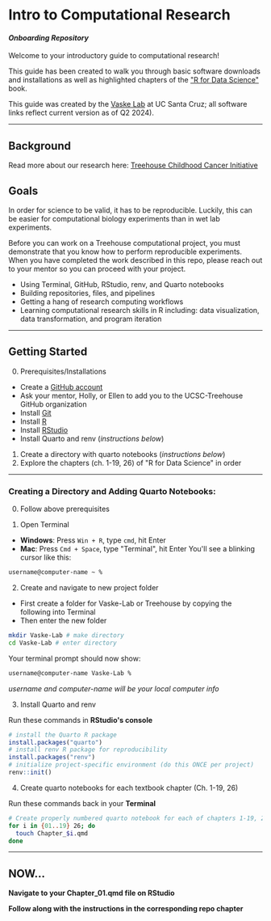 # Intro to Computational Research

#### *Onboarding Repository*

Welcome to your introductory guide to computational research!

This guide has been created to walk you through basic software downloads and installations as well as highlighted chapters of the ["R for Data Science"](https://r4ds.hadley.nz) book.

This guide was created by the [Vaske Lab](https://vaskelab.ucsc.edu) at UC Santa Cruz; all software links reflect current version as of Q2 2024).

------------------------------------------------------------------------

## Background

Read more about our research here: [Treehouse Childhood Cancer Initiative](https://treehousegenomics.ucsc.edu)

## Goals

In order for science to be valid, it has to be reproducible. 
Luckily, this can be easier for computational biology experiments than in wet lab experiments. 

Before you can work on a Treehouse computational project, you must demonstrate that you know how to perform reproducible experiments. 
When you have completed the work described in this repo, please reach out to your mentor so you can proceed with your project. 

-   Using Terminal, GitHub, RStudio, renv, and Quarto notebooks
-   Building repositories, files, and pipelines
-   Getting a hang of research computing workflows
-   Learning computational research skills in R including: data visualization, data transformation, and program iteration

------------------------------------------------------------------------

## Getting Started

0.  Prerequisites/Installations

-   Create a [GitHub account](https://docs.github.com/en/get-started/start-your-journey/creating-an-account-on-github)
-   Ask your mentor, Holly, or Ellen to add you to the UCSC-Treehouse GitHub organization
-   Install [Git](https://git-scm.com/downloads)
-   Install [R](https://www.r-project.org)
-   Install [RStudio](https://posit.co/download/rstudio-desktop/)
-   Install Quarto and renv (*instructions below*)

1.  Create a directory with quarto notebooks (*instructions below*)
2.  Explore the chapters (ch. 1-19, 26) of "R for Data Science" in order

------------------------------------------------------------------------

### Creating a Directory and Adding Quarto Notebooks:

0.  Follow above prerequisites

1.  Open Terminal

-   **Windows**: Press `Win + R`, type `cmd`, hit Enter
-   **Mac**: Press `Cmd + Space`, type "Terminal", hit Enter You'll see a blinking cursor like this:

``` bash
username@computer-name ~ %
```

2.  Create and navigate to new project folder

-   First create a folder for Vaske-Lab or Treehouse by copying the following into Terminal
-   Then enter the new folder

``` bash
mkdir Vaske-Lab # make directory
cd Vaske-Lab # enter directory
```

Your terminal prompt should now show:

``` bash
username@computer-name Vaske-Lab %
```

*username and computer-name will be your local computer info*

3. Install Quarto and renv

Run these commands in **RStudio's console**

``` r
# install the Quarto R package
install.packages("quarto")
# install renv R package for reproducibility
install.packages("renv")
# initialize project-specific environment (do this ONCE per project)
renv::init()
```

4. Create quarto notebooks for each textbook chapter (Ch. 1-19, 26)

Run these commands back in your **Terminal**

``` bash
# Create properly numbered quarto notebook for each of chapters 1-19, 26
for i in {01..19} 26; do
  touch Chapter_$i.qmd
done
```

------------------------------------------------------------------------

## NOW...
**Navigate to your Chapter_01.qmd file on RStudio**

**Follow along with the instructions in the corresponding repo chapter**